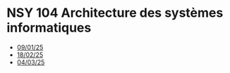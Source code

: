 # NSY 104 Architecture des systèmes informatiques

* [09/01/25](./NSY104-09-01-25)
* [18/02/25](./NSY104-18-02-25)
* [04/03/25](./NSY104-04-03-25)